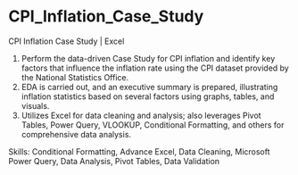 # CPI_Inflation_Case_Study
CPI Inflation Case Study | Excel
1. Perform the data-driven Case Study for CPI inflation and identify key factors that influence the inflation rate using the CPI dataset provided by the National Statistics Office.
2. EDA is carried out, and an executive summary is prepared, illustrating inflation statistics based on several factors using graphs, tables, and visuals.
3. Utilizes Excel for data cleaning and analysis; also leverages Pivot Tables, Power Query, VLOOKUP, Conditional Formatting, and others for comprehensive data analysis.

Skills: Conditional Formatting, Advance Excel, Data Cleaning, Microsoft Power Query, Data Analysis, Pivot Tables, Data Validation
